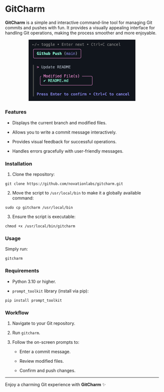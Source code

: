 # GitCharm

**GitCharm** is a simple and interactive command-line tool for managing Git commits and pushes with fun. It provides a visually appealing interface for handling Git operations, making the process smoother and more enjoyable.

<center><img src="exemple.png" alt="Example" width="350"/></center>

### Features
- Displays the current branch and modified files.

- Allows you to write a commit message interactively.

- Provides visual feedback for successful operations.

- Handles errors gracefully with user-friendly messages.

### Installation
1. Clone the repository:
```
git clone https://github.com/novationlabs/gitcharm.git
```

2. Move the script to `/usr/local/bin` to make it a globally available command:
```
sudo cp gitcharm /usr/local/bin
```

3. Ensure the script is executable:
```
chmod +x /usr/local/bin/gitcharm
```

### Usage
Simply run:
```
gitcharm
```

### Requirements

- Python 3.10 or higher.

- `prompt_toolkit` library (install via pip):
```
pip install prompt_toolkit
```

### Workflow

1. Navigate to your Git repository.

2. Run `gitcharm`.

3. Follow the on-screen prompts to:
    - Enter a commit message.

    - Review modified files.

    - Confirm and push changes.

---
Enjoy a charming Git experience with **GitCharm** ✨
